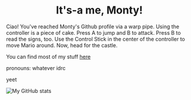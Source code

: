 <h1 align=center>It's-a me, Monty!</h1>



Ciao! You've reached Monty's Github profile via a warp pipe. Using the controller is a piece of cake. Press A to jump and B to attack. Press B to read the signs, too. Use the Control Stick in the center of the controller to move Mario around. Now, head for the castle.


You can find most of my stuff [here](https://www.monty.ga/)

pronouns: whatever idrc

yeet

![My GitHub stats](https://github-readme-stats.vercel.app/api?username=montylion&show_icons=true&count_private=true&bg_color=161B22&title_color=2F90FF&text_color=ECF4FF&icon_color=2F90FF&hide_border=true&custom_title=My%20GitHub%20Stats)
